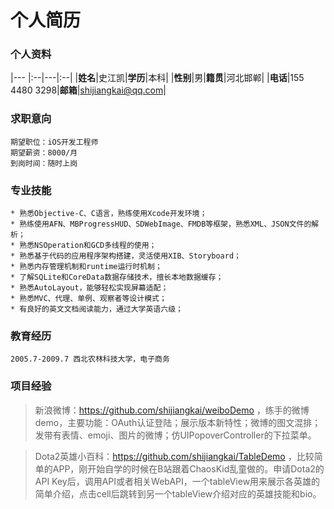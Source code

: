 # 个人简历
### 个人资料


|--- |:--|---|:--|
|**姓名**|史江凯|**学历**|本科|
|**性别**|男|**籍贯**|河北邯郸|
|**电话**|155 4480 3298|**邮箱**|shijiangkai@qq.com|

### 求职意向
    期望职位：iOS开发工程师					
    期望薪资：8000/月  
    到岗时间：随时上岗
### 专业技能
    * 熟悉Objective-C、C语言，熟练使用Xcode开发环境；
    * 熟练使用AFN、MBProgressHUD、SDWebImage、FMDB等框架，熟悉XML、JSON文件的解析；
    * 熟悉NSOperation和GCD多线程的使用；
    * 熟悉基于代码的应用程序架构搭建，灵活使用XIB、Storyboard；
    * 熟悉内存管理机制和runtime运行时机制；
    * 了解SQLite和CoreData数据存储技术，擅长本地数据缓存；
    * 熟悉AutoLayout，能够轻松实现屏幕适配；
    * 熟悉MVC、代理、单例、观察者等设计模式；
    * 有良好的英文文档阅读能力，通过大学英语六级；  

### 教育经历

    2005.7-2009.7 西北农林科技大学，电子商务

### 项目经验

>新浪微博：https://github.com/shijiangkai/weiboDemo ，练手的微博demo，主要功能：OAuth认证登陆；展示版本新特性；微博的图文混排；发带有表情、emoji、图片的微博；仿UIPopoverController的下拉菜单。

>Dota2英雄小百科：https://github.com/shijiangkai/TableDemo ，比较简单的APP，刚开始自学的时候在B站跟着ChaosKid乱童做的。申请Dota2的API Key后，调用API或者相关WebAPI，一个tableView用来展示各英雄的简单介绍，点击cell后跳转到另一个tableView介绍对应的英雄技能和bio。
